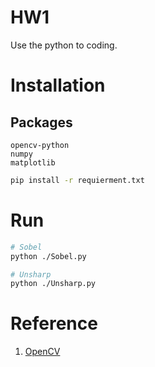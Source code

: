 # HW1

Use the python to coding.

# Installation

## Packages

```text
opencv-python
numpy 
matplotlib 
```

```bash
pip install -r requierment.txt
```

# Run

```bash
# Sobel
python ./Sobel.py

# Unsharp
python ./Unsharp.py
```

# Reference

1. [OpenCV](https://docs.opencv.org/4.x/d2/d96/tutorial_py_table_of_contents_imgproc.html)
